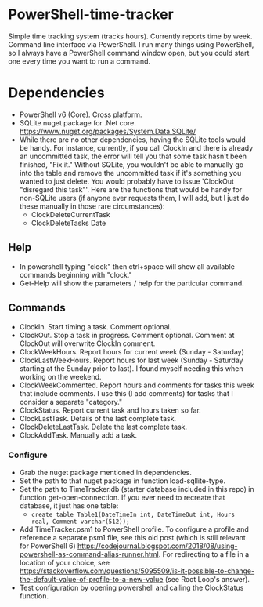 # PowerShell-time-tracker
Simple time tracking system (tracks hours).  Currently reports time by week.  Command line interface via PowerShell.  I run many things using PowerShell, so I always have a PowerShell command window open, but you could start one every time you want to run a command.

# Dependencies
* PowerShell v6 (Core).  Cross platform.
* SQLite nuget package for .Net core.  https://www.nuget.org/packages/System.Data.SQLite/
* While there are no other dependencies, having the SQLite tools would be handy.  For instance, currently, if you call ClockIn and there is already an uncommitted task, the error will tell you that some task hasn't been finished, "Fix it."  Without SQLite, you wouldn't be able to manually go into the table and remove the uncommitted task if it's something you wanted to just delete.  You would probably have to issue 'ClockOut "disregard this task"'.  Here are the functions that would be handy for non-SQLite users (if anyone ever requests them, I will add, but I just do these manually in those rare circumstances):
  * ClockDeleteCurrentTask
  * ClockDeleteTasks Date

## Help
* In powershell typing "clock" then ctrl+space will show all available commands beginning with "clock."
* Get-Help <command> will show the parameters / help for the particular command.

## Commands
* ClockIn.  Start timing a task.  Comment optional.
* ClockOut.  Stop a task in progress.  Comment optional.  Comment at ClockOut will overwrite ClockIn comment.
* ClockWeekHours.  Report hours for current week (Sunday - Saturday)
* ClockLastWeekHours.  Report hours for last week (Sunday - Saturday starting at the Sunday prior to last).  I found myself needing this when working on the weekend.
* ClockWeekCommented.  Report hours and comments for tasks this week that include comments.  I use this (I add comments) for tasks that I consider a separate "category."
* ClockStatus.  Report current task and hours taken so far.
* ClockLastTask.  Details of the last complete task.
* ClockDeleteLastTask.  Delete the last complete task.
* ClockAddTask.  Manually add a task.

### Configure
* Grab the nuget package mentioned in dependencies.
* Set the path to that nuget package in function load-sqllite-type.
* Set the path to TimeTracker.db (starter database included in this repo) in function get-open-connection.  If you ever need to recreate that database, it just has one table:
  * `create table Table1(DateTimeIn int, DateTimeOut int, Hours real, Comment varchar(512));`
* Add TimeTracker.psm1 to PowerShell profile.  To configure a profile and reference a separate psm1 file, see this old post (which is still relevant for PowerShell 6) https://codejournal.blogspot.com/2018/08/using-powershell-as-command-alias-runner.html.  For redirecting to a file in a location of your choice, see https://stackoverflow.com/questions/5095509/is-it-possible-to-change-the-default-value-of-profile-to-a-new-value (see Root Loop's answer).
* Test configuration by opening powershell and calling the ClockStatus function.